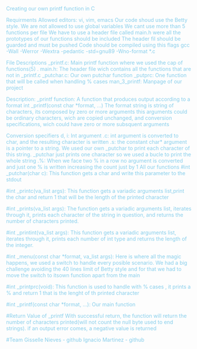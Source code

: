 <style> 
p {
color: skyblue;
}
</style>


<span style="color:blue"><p>Creating our own printf function in C</p></span>

<span style="color:skyblue">Requirments</span>
Allowed editors: vi, vim, emacs
Our code shoud use the Betty style.
We are not allowed to use global variables
We cant use more than 5 functions per file
We have to use a header file called main.h were all the prototypes of our functions should be included
The header fil should be guarded and must be pushed
Code should be compiled using this flags gcc -Wall -Werror -Wextra -pedantic -std=gnu89 -Wno-format *.c

<span style="color:skyblue">File Descriptions</span>
_printf.c: Main printf function where we used the cap of functions(5)
. main.h: The header file wich contains all the functions that are not in _printf.c
_putchar.c: Our own putchar function
_putprc: One function that will be called when handling % cases
man_3_printf: Manpage of our project

<span style="color:skyblue">Description:</span>
_printf function: A function that produces output according to a format int _printf(const char *format, ...) The format string is string of characters, its composed by zero or more arguments this arguments could be ordinary characters, wich are copied unchanged, and conversion specifications, wich could have zero or more subsquent arguments

<span style="color:skyblue">Conversion specifiers</span>
d, i: Int argument
.c: int argument is converted to char, and the resulting character is written
.s: the constant char* argument is a pointer to a string. We used our own _putchar to print each character of this string. _putchar just prints one character so we used a bucle to print the whole string
.%: When we face two % in a row no argument is converted and just one % is written increasing the count just by 1
<span style="color:skyblue">All our functions</span>
#int _putchar(char c):
This function gets a char and write this parameter to the stdout

#int _printc(va_list args):
This function gets a variadic arguments list,print the char and return 1 that will be the length of the printed character

#int _prints(va_list args):
The function gets a variadic arguments list, iterates through it, prints each character of the string in question, and returns the number of characters printed.

#int _printint(va_list args):
This function gets a variadic arguments list, iterates through it, prints each number of int type and returns the length of the integer.

#int _menu(const char *format, va_list args):
Here is where all the magic happens, we used a switch to handle every posible scenario. We had a big challenge avoiding the 40 lines limit of Betty style and for that we had to move the switch to itsown function apart from the main

#int _printprc(void):
This function is used to handle with % cases , it prints a % and return 1 that is the lenght of th printed character

#int _printf(const char *format, ...):
Our main function

#Return Value of _printf
With successful return, the function will return the number of characters printed(will not count the null byte used to end strings). if an output error comes, a negative value is returned

#Team
Gisselle Nieves - github Ignacio Martinez - github
